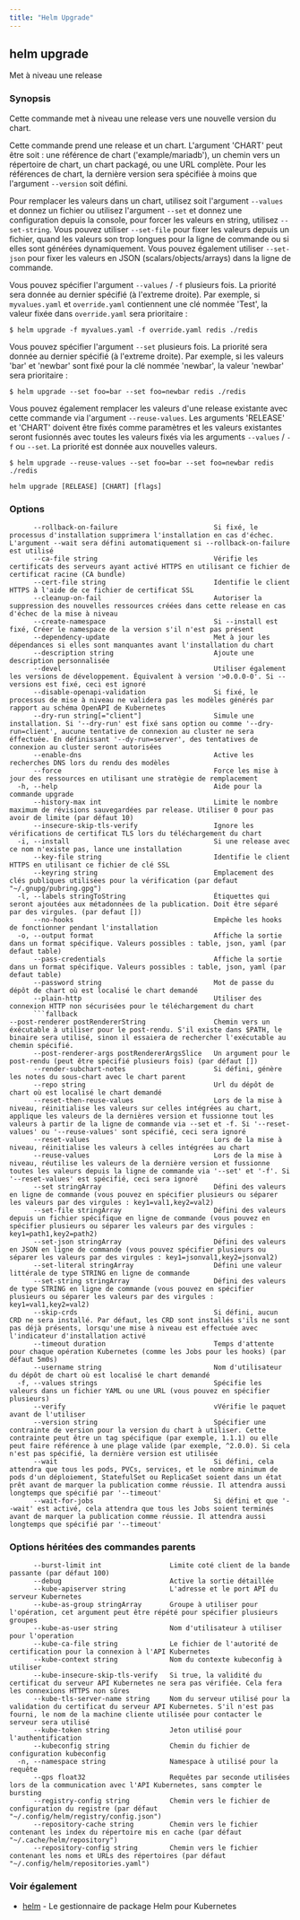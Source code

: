 ```yaml
---
title: "Helm Upgrade"
---
```


## helm upgrade

Met à niveau une release

### Synopsis

Cette commande met à niveau une release vers une nouvelle version du chart.

Cette commande prend une release et un chart. L'argument 'CHART' peut être soit :  une référence de chart ('example/mariadb'), un chemin vers un répertoire de chart,
un chart packagé, ou une URL complète. Pour les références de chart, la dernière version sera spécifiée à moins que l'argument `--version` soit défini.

Pour remplacer les valeurs dans un chart, utilisez soit l'argument `--values` et donnez un fichier ou utilisez l'argument `--set` et donnez une configuration depuis la console, pour forcer les valeurs en string, utilisez `--set-string`. Vous pouvez utiliser `--set-file` pour fixer les valeurs depuis un fichier, quand les valeurs son trop longues pour la ligne de commande ou si elles sont générées dynamiquement. Vous pouvez également utiliser `--set-json` pour fixer les valeurs en JSON (scalars/objects/arrays) dans la ligne de commande.

Vous pouvez spécifier l'argument `--values` / `-f` plusieurs fois. La priorité sera donnée au dernier spécifié (à l'extreme droite). Par exemple, si `myvalues.yaml` et `override.yaml` contiennent une clé nommée 'Test', la valeur fixée dans `override.yaml` sera prioritaire :

    $ helm upgrade -f myvalues.yaml -f override.yaml redis ./redis

Vous pouvez spécifier l'argument `--set` plusieurs fois. La priorité sera donnée au dernier spécifié (à l'extreme droite). Par exemple, si les valeurs 'bar' et 'newbar' sont fixé pour la clé nommée 'newbar', la valeur 'newbar' sera prioritaire :

    $ helm upgrade --set foo=bar --set foo=newbar redis ./redis

Vous pouvez également remplacer les valeurs d'une release existante avec cette commande via l'argument `--reuse-values`. Les arguments 'RELEASE' et 'CHART' doivent être fixés comme paramètres et les valeurs existantes seront fusionnés avec toutes les valeurs fixés via les arguments `--values` / `-f` ou `--set`. La priorité est donnée aux nouvelles valeurs.

    $ helm upgrade --reuse-values --set foo=bar --set foo=newbar redis ./redis


```
helm upgrade [RELEASE] [CHART] [flags]
```

### Options

```
      --rollback-on-failure                        Si fixé, le processus d'installation supprimera l'installation en cas d'échec. L'argument --wait sera défini automatiquement si --rollback-on-failure est utilisé
      --ca-file string                             Vérifie les certificats des serveurs ayant activé HTTPS en utilisant ce fichier de certificat racine (CA bundle)
      --cert-file string                           Identifie le client HTTPS à l'aide de ce fichier de certificat SSL
      --cleanup-on-fail                            Autoriser la suppression des nouvelles ressources créées dans cette release en cas d'échec de la mise à niveau
      --create-namespace                           Si --install est fixé, Créer le namespace de la version s'il n'est pas présent
      --dependency-update                          Met à jour les dépendances si elles sont manquantes avant l'installation du chart
      --description string                         Ajoute une description personnalisée
      --devel                                      Utiliser également les versions de développement. Équivalent à version '>0.0.0-0'. Si --versions est fixé, ceci est ignoré
      --disable-openapi-validation                 Si fixé, le processus de mise à niveau ne validera pas les modèles générés par rapport au schéma OpenAPI de Kubernetes
      --dry-run string[="client"]                  Simule une installation. Si '--dry-run' est fixé sans option ou comme '--dry-run=client', aucune tentative de connexion au cluster ne sera éffectuée. En définissant '--dy-run=server', des tentatives de connexion au cluster seront autorisées
      --enable-dns                                 Active les recherches DNS lors du rendu des modèles
      --force                                      Force les mise à jour des ressources en utilisant une stratègie de remplacement
  -h, --help                                       Aide pour la commande upgrade
      --history-max int                            Limite le nombre maximum de révisions sauvegardées par release. Utiliser 0 pour pas avoir de limite (par défaut 10)
      --insecure-skip-tls-verify                   Ignore les vérifications de certificat TLS lors du téléchargement du chart
  -i, --install                                    Si une release avec ce nom n'existe pas, lance une installation
      --key-file string                            Identifie le client HTTPS en utilisant ce fichier de clé SSL
      --keyring string                             Emplacement des clés publiques utilisées pour la vérification (par defaut "~/.gnupg/pubring.gpg")
  -l, --labels stringToString                      Étiquettes qui seront ajoutées aux métadonnées de la publication. Doit être séparé par des virgules. (par defaut [])
      --no-hooks                                   Empêche les hooks de fonctionner pendant l'installation
  -o, --output format                              Affiche la sortie dans un format spécifique. Valeurs possibles : table, json, yaml (par defaut table)
      --pass-credentials                           Affiche la sortie dans un format spécifique. Valeurs possibles : table, json, yaml (par defaut table)
      --password string                            Mot de passe du dépôt de chart où est localisé le chart demandé
      --plain-http                                 Utiliser des connexion HTTP non sécurisées pour le téléchargement du chart
      ```fallback
--post-renderer postRendererString                 Chemin vers un éxécutable à utiliser pour le post-rendu. S'il existe dans $PATH, le binaire sera utilisé, sinon il essaiera de rechercher l'exécutable au chemin spécifié.
      --post-renderer-args postRendererArgsSlice   Un argument pour le post-rendu (peut être spécifié plusieurs fois) (par défaut [])
      --render-subchart-notes                      Si défini, génère les notes du sous-chart avec le chart parent
      --repo string                                Url du dépôt de chart où est localisé le chart demandé
      --reset-then-reuse-values                    Lors de la mise à niveau, réinitialise les valeurs sur celles intégrées au chart, applique les valeurs de la dernières version et fussionne tout les valeurs à partir de la ligne de commande via --set et -f. Si '--reset-values' ou '--reuse-values' sont spécifié, ceci sera ignoré
      --reset-values                               Lors de la mise à niveau, réinitialise les valeurs à celles intégrées au chart
      --reuse-values                               Lors de la mise à niveau, réutilise les valeurs de la dernière version et fussionne toutes les valeurs depuis la ligne de commande via '--set' et '-f'. Si '--reset-values' est spécifié, ceci sera ignoré
      --set stringArray                            Défini des valeurs en ligne de commande (vous pouvez en spécifier plusieurs ou séparer les valeurs par des virgules : key1=val1,key2=val2)
      --set-file stringArray                       Défini des valeurs depuis un fichier spécifique en ligne de commande (vous pouvez en spécifier plusieurs ou séparer les valeurs par des virgules : key1=path1,key2=path2)
      --set-json stringArray                       Défini des valeurs en JSON en ligne de commande (vous pouvez spécifier plusieurs ou séparer les valeurs par des virgules : key1=jsonval1,key2=jsonval2)
      --set-literal stringArray                    Défini une valeur littérale de type STRING en ligne de commande
      --set-string stringArray                     Défini des valeurs de type STRING en ligne de commande (vous pouvez en spécifier plusieurs ou séparer les valeurs par des virgules : key1=val1,key2=val2)
      --skip-crds                                  Si défini, aucun CRD ne sera installé. Par défaut, les CRD sont installés s'ils ne sont pas déjà présents, lorsqu'une mise à niveau est effectuée avec l'indicateur d'installation activé
      --timeout duration                           Temps d'attente pour chaque opération Kubernetes (comme les Jobs pour les hooks) (par défaut 5m0s)
      --username string                            Nom d'utilisateur du dépôt de chart où est localisé le chart demandé
  -f, --values strings                             Spécifie les valeurs dans un fichier YAML ou une URL (vous pouvez en spécifier plusieurs)
      --verify                                     vVérifie le paquet avant de l'utiliser
      --version string                             Spécifier une contrainte de version pour la version du chart à utiliser. Cette contrainte peut être un tag spécifique (par exemple, 1.1.1) ou elle peut faire référence à une plage valide (par exemple, ^2.0.0). Si cela n'est pas spécifié, la dernière version est utilisée
      --wait                                       Si défini, cela attendra que tous les pods, PVCs, services, et le nombre minimum de pods d'un déploiement, StatefulSet ou ReplicaSet soient dans un état prêt avant de marquer la publication comme réussie. Il attendra aussi longtemps que spécifié par '--timeout'
      --wait-for-jobs                              Si défini et que '--wait' est activé, cela attendra que tous les Jobs soient terminés avant de marquer la publication comme réussie. Il attendra aussi longtemps que spécifié par '--timeout'
```

### Options héritées des commandes parents

```
      --burst-limit int                 Limite coté client de la bande passante (par défaut 100)
      --debug                           Active la sortie détaillée
      --kube-apiserver string           L'adresse et le port API du serveur Kubernetes
      --kube-as-group stringArray       Groupe à utiliser pour l'opération, cet argument peut être répété pour spécifier plusieurs groupes
      --kube-as-user string             Nom d'utilisateur à utiliser pour l'operation
      --kube-ca-file string             Le fichier de l'autorité de certification pour la connexion à l'API Kubernetes
      --kube-context string             Nom du contexte kubeconfig à utiliser
      --kube-insecure-skip-tls-verify   Si true, la validité du certificat du serveur API Kubernetes ne sera pas vérifiée. Cela fera les connexions HTTPS non sûres
      --kube-tls-server-name string     Nom du serveur utilisé pour la validation du certificat du serveur API Kubernetes. S'il n'est pas fourni, le nom de la machine cliente utilisée pour contacter le serveur sera utilisé
      --kube-token string               Jeton utilisé pour l'authentification
      --kubeconfig string               Chemin du fichier de configuration kubeconfig
  -n, --namespace string                Namespace à utilisé pour la requête
	  --qps float32                     Requêtes par seconde utilisées lors de la communication avec l'API Kubernetes, sans compter le bursting
      --registry-config string          Chemin vers le fichier de configuration du registre (par défaut "~/.config/helm/registry/config.json")
      --repository-cache string         Chemin vers le fichier contenant les index du répertoire mis en cache (par défaut "~/.cache/helm/repository")
      --repository-config string        Chemin vers le fichier contenant les noms et URLs des répertoires (par défaut "~/.config/helm/repositories.yaml")
```

### Voir également

* [helm](helm.md) - Le gestionnaire de package Helm pour Kubernetes

